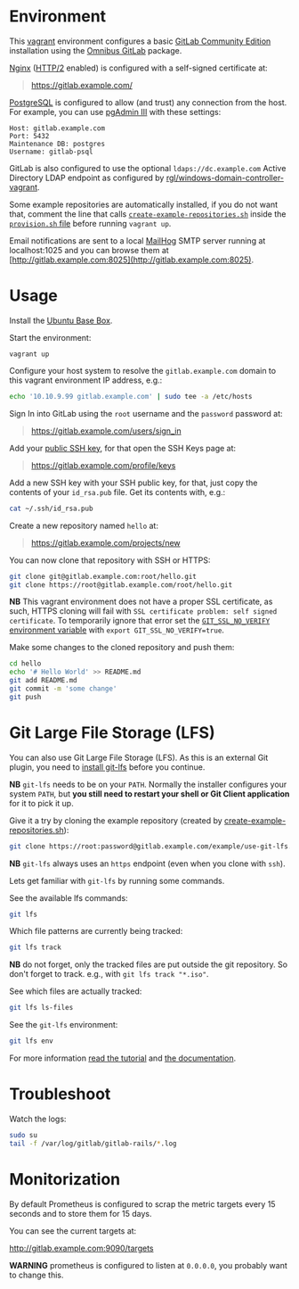 # Environment

This [vagrant](https://www.vagrantup.com/) environment configures a basic [GitLab Community Edition](https://gitlab.com/gitlab-org/gitlab-ce) installation using the [Omnibus GitLab](https://gitlab.com/gitlab-org/omnibus-gitlab) package.

[Nginx](http://nginx.org/en/) ([HTTP/2](https://en.wikipedia.org/wiki/HTTP/2) enabled) is configured with a self-signed certificate at:

> https://gitlab.example.com/

[PostgreSQL](http://www.postgresql.org/) is configured to allow (and trust) any connection from the host. For example, you can use [pgAdmin III](http://www.pgadmin.org/) with these settings:

    Host: gitlab.example.com
    Port: 5432
    Maintenance DB: postgres
    Username: gitlab-psql

GitLab is also configured to use the optional `ldaps://dc.example.com` Active Directory LDAP endpoint as configured by [rgl/windows-domain-controller-vagrant](https://github.com/rgl/windows-domain-controller-vagrant).

Some example repositories are automatically installed, if you do not want that, comment the line that calls [`create-example-repositories.sh`](create-example-repositories.sh) inside the [`provision.sh` file](provision.sh) before running `vagrant up`.

Email notifications are sent to a local [MailHog](https://github.com/mailhog/MailHog) SMTP server running at localhost:1025 and you can browse them at [http://gitlab.example.com:8025](http://gitlab.example.com:8025).

# Usage

Install the [Ubuntu Base Box](https://github.com/rgl/ubuntu-vagrant).

Start the environment:

    vagrant up

Configure your host system to resolve the `gitlab.example.com` domain to this vagrant environment IP address, e.g.:

```sh
echo '10.10.9.99 gitlab.example.com' | sudo tee -a /etc/hosts
```

Sign In into GitLab using the `root` username and the `password` password at:

> https://gitlab.example.com/users/sign_in

Add your [public SSH key](https://git-scm.com/book/en/v2/Git-on-the-Server-Generating-Your-SSH-Public-Key), for that open the SSH Keys page at:

> https://gitlab.example.com/profile/keys

Add a new SSH key with your SSH public key, for that, just copy the contents of
your `id_rsa.pub` file. Get its contents with, e.g.:

```sh
cat ~/.ssh/id_rsa.pub
```

Create a new repository named `hello` at:

> https://gitlab.example.com/projects/new

You can now clone that repository with SSH or HTTPS:

```sh
git clone git@gitlab.example.com:root/hello.git
git clone https://root@gitlab.example.com/root/hello.git
```

**NB** This vagrant environment does not have a proper SSL certificate, as such,
HTTPS cloning will fail with `SSL certificate problem: self signed certificate`.
To temporarily ignore that error set the [`GIT_SSL_NO_VERIFY` environment
variable](https://git-scm.com/book/en/v2/Git-Internals-Environment-Variables)
with `export GIT_SSL_NO_VERIFY=true`.

Make some changes to the cloned repository and push them:

```sh
cd hello
echo '# Hello World' >> README.md
git add README.md
git commit -m 'some change'
git push
```


# Git Large File Storage (LFS)

You can also use Git Large File Storage (LFS). As this is an external Git plugin,
you need to [install git-lfs](https://git-lfs.github.com/) before you continue.

**NB** `git-lfs` needs to be on your `PATH`. Normally the installer configures
your system `PATH`, but **you still need to restart your shell or Git Client
application** for it to pick it up.

Give it a try by cloning the example repository (created by
[create-example-repositories.sh](create-example-repositories.sh)):

```sh
git clone https://root:password@gitlab.example.com/example/use-git-lfs.git
```

**NB** `git-lfs` always uses an `https` endpoint (even when you clone with `ssh`).

Lets get familiar with `git-lfs` by running some commands.

See the available lfs commands:

```sh
git lfs
```

Which file patterns are currently being tracked:

```sh
git lfs track
```

**NB** do not forget, only the tracked files are put outside the git repository. So don't forget to
track. e.g., with `git lfs track "*.iso"`.

See which files are actually tracked:

```sh
git lfs ls-files
```

See the `git-lfs` environment:

```sh
git lfs env
```

For more information [read the tutorial](https://github.com/github/git-lfs/wiki/Tutorial)
and [the documentation](https://git-lfs.github.com/).


# Troubleshoot

Watch the logs:

```bash
sudo su
tail -f /var/log/gitlab/gitlab-rails/*.log
```


# Monitorization

By default Prometheus is configured to scrap the metric targets every 15 seconds and to store them for 15 days.

You can see the current targets at:

  http://gitlab.example.com:9090/targets

**WARNING** prometheus is configured to listen at `0.0.0.0`, you probably want to change this.
